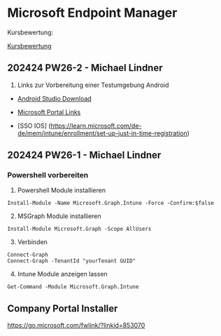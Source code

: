 # Microsoft Endpoint Manager

Kursbewertung:

[Kursbewertung](http://www.metricsthatmatter.com/pcware8)

## 202424 PW26-2 - Michael Lindner

1. Links zur Vorbereitung einer Testumgebung Android

- [Android Studio Download](https://developer.android.com/studio?hl=de)

- [Microsoft Portal Links](https://cmd.ms)
- [SSO IOS] (https://learn.microsoft.com/de-de/mem/intune/enrollment/set-up-just-in-time-registration)


## 202424 PW26-1 - Michael Lindner

### Powershell vorbereiten

1. Powershell Module  installieren

``` Script
Install-Module -Name Microsoft.Graph.Intune -Force -Confirm:$false
```

2. MSGraph Module installieren

``` Script
Install-Module Microsoft.Graph -Scope AllUsers 
```

3. Verbinden

``` Script
Connect-Graph
Connect-Graph -TenantId "yourTenant GUID"  
```

4. Intune Module anzeigen lassen

``` Script
Get-Command -Module Microsoft.Graph.Intune  
```




## Company Portal Installer

 https://go.microsoft.com/fwlink/?linkid=853070 